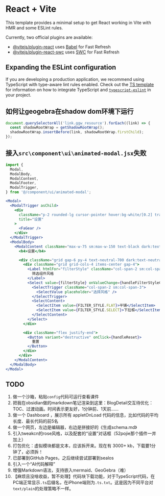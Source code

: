 # React + Vite

This template provides a minimal setup to get React working in Vite with HMR and some ESLint rules.

Currently, two official plugins are available:

- [@vitejs/plugin-react](https://github.com/vitejs/vite-plugin-react/blob/main/packages/plugin-react) uses [Babel](https://babeljs.io/) for Fast Refresh
- [@vitejs/plugin-react-swc](https://github.com/vitejs/vite-plugin-react/blob/main/packages/plugin-react-swc) uses [SWC](https://swc.rs/) for Fast Refresh

## Expanding the ESLint configuration

If you are developing a production application, we recommend using TypeScript with type-aware lint rules enabled. Check out the [TS template](https://github.com/vitejs/vite/tree/main/packages/create-vite/template-react-ts) for information on how to integrate TypeScript and [`typescript-eslint`](https://typescript-eslint.io) in your project.

## 如何让geogebra在shadow dom环境下运行

```js
document.querySelectorAll('link.ggw_resource').forEach((link) => {
  const shadowRootWrap = getShadowRootWrap();
  shadowRootWrap.insertBefore(link, shadowRootWrap.firstChild);
});
```

## 接入`src\component\ui\animated-modal.jsx`失败

```jsx
import {
  Modal,
  ModalBody,
  ModalContent,
  ModalFooter,
  ModalTrigger,
} from '@/component/ui/animated-modal';

<Modal>
  <ModalTrigger asChild>
    <div
      className="p-2 rounded-lg cursor-pointer hover:bg-white/[0.2] transition-colors text-white"
      title="设置"
    >
      <FaGear />
    </div>
  </ModalTrigger>
  <ModalBody>
    <ModalContent className="max-w-75 sm:max-w-150 text-black dark:text-white">
      <h4>设置</h4>

      <div className="grid gap-6 py-4 text-neutral-700 dark:text-neutral-300">
        <div className="grid grid-cols-4 items-center gap-4">
          <Label htmlFor="filterStyle" className="col-span-2 sm:col-span-1 justify-end">
            筛选组件风格
          </Label>
          <Select value={filterStyle} onValueChange={handleFilterStyleChange}>
            <SelectTrigger className="col-span-2 sm:col-span-3">
              <SelectValue placeholder="选择风格" />
            </SelectTrigger>
            <SelectContent>
              <SelectItem value={FILTER_STYLE.FLAT}>平铺</SelectItem>
              <SelectItem value={FILTER_STYLE.SELECT}>下拉框</SelectItem>
            </SelectContent>
          </Select>
        </div>

        <div className="flex justify-end">
          <Button variant="destructive" onClick={handleReset}>
            重置
          </Button>
        </div>
      </div>
    </ModalContent>
  </ModalBody>
</Modal>
```

## TODO

1. 做一个沙箱，粘贴`config`代码可运行查看课件
2. 把我在obsidian做的markdown笔记渲染到这里：BlogDetail交互待优化：TOC、过渡动画。时间表示更友好，1分钟前、1天前……
3. 做一个 Dashboard ，展示所有 appletOnLoad 代码的信息，比如代码的平均长度、最长代码的前5名
4. 做一个网页，左边是编辑器，右边是拼接好的《生成schema.md》
5. 引入tweakcn的rose风格，以及配套的“设置”对话框（52pojie那个插件一并加上）
6. 打包优化：虚拟模块都是文本，应该拆开来。现在有 3000+ kb，下载要1分钟了，必须拆！
7. 已部署到GitHub Pages，之后继续尝试部署到sealos
8. 引入一个“AI代码解释”
9. 增强Markdown语法，支持嵌入mermaid、GeoGebra（难）
10. 【麻烦且没啥收益，暂不处理】代码块下载功能，对于TypeScript代码，在PC端正常显示`.ts`后缀名，在iPhone端则为`.ts.txt`。这是因为不同平台对`text/plain`的处理策略不一样。
